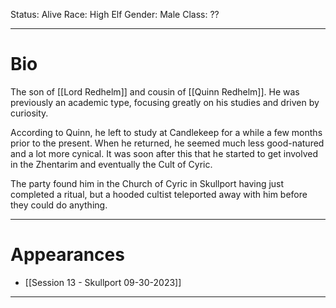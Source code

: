 Status: Alive
Race: High Elf
Gender: Male
Class: ??

---
# Bio

The son of [[Lord Redhelm]] and cousin of [[Quinn Redhelm]]. He was previously an academic type, focusing greatly on his studies and driven by curiosity.

According to Quinn, he left to study at Candlekeep for a while a few months prior to the present. When he returned, he seemed much less good-natured and a lot more cynical. It was soon after this that he started to get involved in the Zhentarim and eventually the Cult of Cyric.

The party found him in the Church of Cyric in Skullport having just completed a ritual, but a hooded cultist teleported away with him before they could do anything.

---
# Appearances

- [[Session 13 - Skullport 09-30-2023]]

---